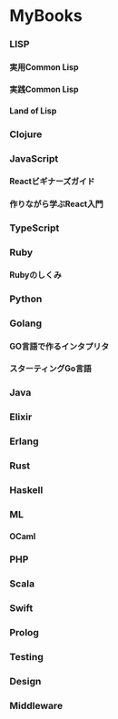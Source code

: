 MyBooks
=======

### LISP
#### 実用Common Lisp
#### 実践Common Lisp
#### Land of Lisp

### Clojure

### JavaScript
#### Reactビギナーズガイド
#### 作りながら学ぶReact入門

### TypeScript

### Ruby
#### Rubyのしくみ

### Python

### Golang
#### GO言語で作るインタプリタ
#### スターティングGo言語

### Java

### Elixir

### Erlang

### Rust

### Haskell

### ML
#### OCaml

### PHP

### Scala

### Swift

### Prolog

### Testing

### Design

### Middleware
